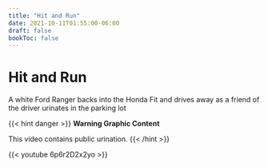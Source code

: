 ```yaml
---
title: "Hit and Run"
date: 2021-10-11T01:55:00-06:00
draft: false
bookToc: false
---
```


# Hit and Run

A white Ford Ranger backs into the Honda Fit and drives away as a friend of the driver urinates in the parking lot

{{< hint danger >}}
**Warning Graphic Content**

This video contains public urination.
{{< /hint >}}

{{< youtube 6p6r2D2x2yo >}}